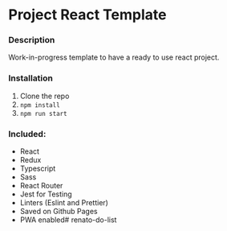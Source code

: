 # Project React Template
### Description

Work-in-progress template to have a ready to use react project.

### Installation

1. Clone the repo
2. `npm install`
3. `npm run start`

### Included:
* React
* Redux
* Typescript
* Sass
* React Router
* Jest for Testing
* Linters (Eslint and Prettier)
* Saved on Github Pages
* PWA enabled# renato-do-list
